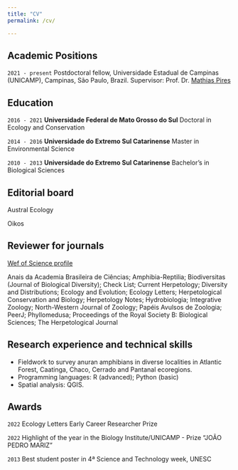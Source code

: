 ```yaml
---
title: "CV"
permalink: /cv/

---
```


## Academic Positions

`2021 - present`
Postdoctoral fellow, Universidade Estadual de Campinas (UNICAMP), Campinas, São
Paulo, Brazil. 
Supervisor: Prof. Dr. [Mathias Pires](http://www.mathiasmpires.net.br/)

## Education

`2016 - 2021`
__Universidade Federal de Mato Grosso do Sul__
Doctoral in Ecology and Conservation

`2014 - 2016`
__Universidade do Extremo Sul Catarinense__
Master in Environmental Science

`2010 - 2013`
__Universidade do Extremo Sul Catarinense__
Bachelor’s in Biological Sciences

## Editorial board

Austral Ecology

Oikos


## Reviewer for journals
[Wef of Science profile](https://www.webofscience.com/wos/author/record/359730)

Anais da Academia Brasileira de Ciências; Amphibia-Reptilia; Biodiversitas (Journal of Biological Diversity); Check List; 
Current Herpetology; Diversity and Distributions; Ecology and Evolution; Ecology Letters; Herpetological Conservation and Biology; Herpetology Notes; Hydrobiologia; Integrative Zoology; North-Western Journal of Zoology; Papéis Avulsos de Zoologia; PeerJ; Phyllomedusa; Proceedings of the Royal Society B: Biological Sciences; The Herpetological Journal


## Research experience and technical skills
- Fieldwork to survey anuran amphibians in diverse localities in Atlantic Forest, Caatinga, Chaco, Cerrado and Pantanal ecoregions. 
- Programming languages: R (advanced); Python (basic)
- Spatial analysis: QGIS. 


## Awards

`2022`
 Ecology Letters Early Career Researcher Prize
 
`2022`
 Highlight of the year in the Biology Institute/UNICAMP - Prize “JOÃO PEDRO MARIZ”

`2013`
Best student poster in 4ª Science and Technology week, UNESC 




<!-- ### Footer

Last updated: May 2020 -->

